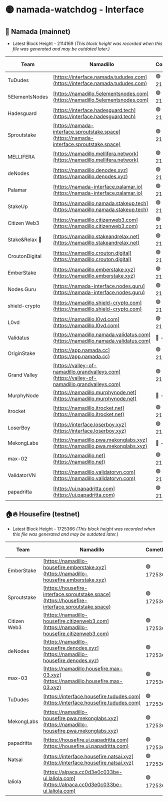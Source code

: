 # 🟡 namada-watchdog - Interface

## 🚀 Namada (mainnet)
- Latest Block Height - 2114169 *(This block height was recorded when this file was generated and may be outdated later.)*

| Team | Namadillo | CometBFT | Indexer | MASP Indexer |
|-|-|-|-|-|
| TuDudes | [https://interface.namada.tududes.com](https://interface.namada.tududes.com) | 🟢 2114153 | 🟢 2114153 | 🟢 2114153 |
| 5ElementsNodes | [https://namadillo.5elementsnodes.com](https://namadillo.5elementsnodes.com) | 🟢 2114154 | 🟢 2114154 | 🟢 2114154 |
| Hadesguard | [https://interface.hadesguard.tech](https://interface.hadesguard.tech) | 🟢 2114154 | 🟢 2114154 | 🟢 2114154 |
| Sproutstake | [https://namada-interface.sproutstake.space](https://namada-interface.sproutstake.space) | 🟢 2114155 | 🟢 2114155 | 🟢 2114155 |
| MELLIFERA | [https://namadillo.mellifera.network](https://namadillo.mellifera.network) | 🟢 2114156 | 🟢 2114156 | 🟢 2114156 |
| deNodes | [https://namadillo.denodes.xyz](https://namadillo.denodes.xyz) | 🟢 2114157 | 🟢 2114156 | 🟢 2114156 |
| Palamar | [https://namada-interface.palamar.io](https://namada-interface.palamar.io) | 🟢 2114157 | 🟢 2114157 | 🟢 2114157 |
| StakeUp | [https://namadillo.namada.stakeup.tech](https://namadillo.namada.stakeup.tech) | 🟢 2114158 | 🟢 2114158 | 🟢 2114158 |
| Citizen Web3 | [https://namadillo.citizenweb3.com](https://namadillo.citizenweb3.com) | 🟢 2114130 | 🟢 2114158 | 🔴 368112 |
| Stake&Relax 🦥 | [https://namadillo.stakeandrelax.net](https://namadillo.stakeandrelax.net) | 🟢 2114159 | 🟢 2114159 | 🟢 2114159 |
| CroutonDigital | [https://namadillo.crouton.digital](https://namadillo.crouton.digital) | 🟢 2114160 | 🔴 - | 🟢 2114161 |
| EmberStake | [https://namadillo.emberstake.xyz](https://namadillo.emberstake.xyz) | 🟢 2114161 | 🟢 2114161 | 🟢 2114161 |
| Nodes.Guru | [https://namada-interface.nodes.guru](https://namada-interface.nodes.guru) | 🟢 2114161 | 🟢 2114161 | 🟢 2114161 |
| shield-crypto | [https://namadillo.shield-crypto.com](https://namadillo.shield-crypto.com) | 🟢 2114162 | 🟢 2114162 | 🟢 2114162 |
| L0vd | [https://namadillo.l0vd.com](https://namadillo.l0vd.com) | 🟢 2114163 | 🟢 2114083 | 🟢 2114162 |
| Validatus | [https://namadillo.namada.validatus.com](https://namadillo.namada.validatus.com) | 🔴 - | 🔴 - | 🔴 - |
| OriginStake | [https://app.namada.cc](https://app.namada.cc) | 🟢 2114165 | 🟢 2114165 | 🟢 2114164 |
| Grand Valley | [https://valley-of-namadillo.grandvalleys.com](https://valley-of-namadillo.grandvalleys.com) | 🟢 2114165 | 🟢 2114165 | 🟢 2114165 |
| MurphyNode | [https://namadillo.murphynode.net](https://namadillo.murphynode.net) | 🔴 - | 🔴 - | 🔴 - |
| itrocket | [https://namadillo.itrocket.net](https://namadillo.itrocket.net) | 🟢 2114167 | 🟢 2114167 | 🟢 2114167 |
| LoserBoy | [https://interface.loserboy.xyz](https://interface.loserboy.xyz) | 🟢 2114168 | 🟢 2114168 | 🟢 2114167 |
| MekongLabs | [https://namadillo.pwa.mekonglabs.xyz](https://namadillo.pwa.mekonglabs.xyz) | 🔴 - | 🔴 - | 🔴 - |
| max-02 | [https://namadillo.net](https://namadillo.net) | 🟢 2114168 | 🟢 2114168 | 🟢 2114168 |
| ValidatorVN | [https://namadillo.validatorvn.com](https://namadillo.validatorvn.com) | 🟢 2114169 | 🟢 2114169 | 🟢 2114169 |
| papadritta | [https://ui.papadritta.com](https://ui.papadritta.com) | 🟢 2114169 | 🟢 2114169 | 🟢 2114169 |

## 🏠🔥 Housefire (testnet)
- Latest Block Height - 1725366 *(This block height was recorded when this file was generated and may be outdated later.)*

| Team | Namadillo | CometBFT | Indexer | MASP Indexer |
|-|-|-|-|-|
| EmberStake | [https://namadillo-housefire.emberstake.xyz](https://namadillo-housefire.emberstake.xyz) | 🟢 1725362 | 🟢 1725362 | 🟢 1725362 |
| Sproutstake | [https://housefire-interface.sproutstake.space](https://housefire-interface.sproutstake.space) | 🟢 1725363 | 🟢 1725363 | 🟢 1725363 |
| Citizen Web3 | [https://namadillo-housefire.citizenweb3.com](https://namadillo-housefire.citizenweb3.com) | 🟢 1725363 | 🟢 1725363 | 🟢 1725363 |
| deNodes | [https://namadillo-housefire.denodes.xyz](https://namadillo-housefire.denodes.xyz) | 🟢 1725364 | 🟢 1725364 | 🟢 1725364 |
| max-03 | [https://namadillo.housefire.max-03.xyz](https://namadillo.housefire.max-03.xyz) | 🟢 1725364 | 🟢 1725364 | 🟢 1725364 |
| TuDudes | [https://interface.housefire.tududes.com](https://interface.housefire.tududes.com) | 🟢 1725365 | 🟢 1725365 | 🟢 1725364 |
| MekongLabs | [https://namadillo-housefire.pwa.mekonglabs.xyz](https://namadillo-housefire.pwa.mekonglabs.xyz) | 🟢 1725365 | 🟢 1725365 | 🟢 1725365 |
| papadritta | [https://housefire.ui.papadritta.com](https://housefire.ui.papadritta.com) | 🟢 1725365 | 🟢 1725365 | 🟢 1725365 |
| Natsai | [https://interface.housefire.natsai.xyz](https://interface.housefire.natsai.xyz) | 🟢 1725366 | 🟢 1725366 | 🟢 1725366 |
| laliola | [https://alpaca.cc0d3e0c033be-ui.laliola.com](https://alpaca.cc0d3e0c033be-ui.laliola.com) | 🟢 1725366 | 🟢 1725366 | 🟢 1725366 |

